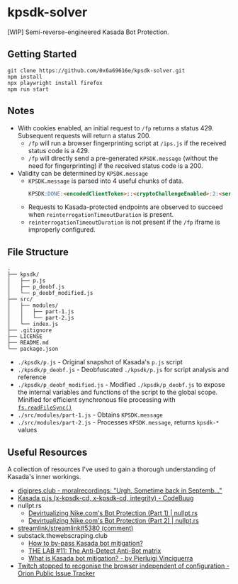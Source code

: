 # kpsdk-solver
[WIP] Semi-reverse-engineered Kasada Bot Protection.

## Getting Started
```
git clone https://github.com/0x6a69616e/kpsdk-solver.git
npm install
npx playwright install firefox
npm run start
```


## Notes
- With cookies enabled, an initial request to `/fp` returns a status 429. Subsequent requests will return a status 200.
  - `/fp` will run a browser fingerprinting script at `/ips.js` if the received status code is a 429.
  - `/fp` will directly send a pre-generated `KPSDK.message` (without the need for fingerprinting) if the received status code is a 200.
- Validity can be determined by `KPSDK.message`
  - `KPSDK.message` is parsed into 4 useful chunks of data.
    ```md
    KPSDK:DONE:<encodedClientToken>::<cryptoChallengeEnabled>:2:<serverTime>:<reinterrogationTimeoutDuration>
    ```
  - Requests to Kasada-protected endpoints are observed to succeed when `reinterrogationTimeoutDuration` is present.
  - `reinterrogationTimeoutDuration` is not present if the `/fp` iframe is improperly configured.


## File Structure
```
.
├── kpsdk/
│   ├── p.js
│   ├── p_deobf.js
│   └── p_deobf_modified.js
├── src/
│   ├── modules/
│   │   ├── part-1.js
│   │   └── part-2.js
│   └── index.js
├── .gitignore
├── LICENSE
├── README.md
└── package.json
```
- `./kpsdk/p.js` - Original snapshot of Kasada's `p.js` script
- `./kpsdk/p_deobf.js` - Deobfuscated `./kpsdk/p.js` for script analysis and reference
- `./kpsdk/p_deobf_modified.js` - Modified `./kpsdk/p_deobf.js` to expose the internal variables and functions of the script to the global scope. Minified for efficient synchronous file processing with [`fs.readFileSync()`](https://github.com/0x6a69616e/kpsdk-solver/blob/51ee22b3c255e97ebdd31d9d1ba8320f4d6bc1fc/src/modules/part-2.js#L18)
- `./src/modules/part-1.js` - Obtains `KPSDK.message`
- `./src/modules/part-2.js` - Processes `KPSDK.message`, returns `kpsdk-*` values


## Useful Resources
A collection of resources I've used to gain a thorough understanding of Kasada's inner workings.
- [digipres.club - moralrecordings: "Urgh. Sometime back in Septemb…"](https://digipres.club/@moralrecordings/109494350891524509)
- [Kasada p.js (x-kpsdk-cd, x-kpsdk-cd, integrity) - CodeBuug](https://www.codebuug.com/cs135253952)
- nullpt.rs
  - [Devirtualizing Nike.com's Bot Protection (Part 1) | nullpt.rs
](https://www.nullpt.rs/devirtualizing-nike-vm-1)
  - [Devirtualizing Nike.com's Bot Protection (Part 2) | nullpt.rs
](https://www.nullpt.rs/devirtualizing-nike-vm-2)
- [streamlink/streamlink#5380 (comment)](https://github.com/streamlink/streamlink/issues/5380#issuecomment-1599433861)
- substack.thewebscraping.club
  - [How to by-pass Kasada bot mitigation?](https://substack.thewebscraping.club/p/how-to-by-pass-kasada-bot-mitigation)
  - [THE LAB #11: The Anti-Detect Anti-Bot matrix](https://substack.thewebscraping.club/p/anti-detect-anti-bot-matrix)
  - [What is Kasada bot mitigation? - by Pierluigi Vinciguerra](https://substack.thewebscraping.club/p/what-is-kasada-bot-mitigation)
- [Twitch stopped to recgonise the browser independent of configuration - Orion Public Issue Tracker](https://orionfeedback.org/d/4601-twitch-stopped-to-recgonise-the-browser-independent-of-configuration/13)
